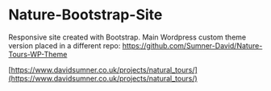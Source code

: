 # Nature-Bootstrap-Site
Responsive site created with Bootstrap. Main Wordpress custom theme version placed in a different repo:
https://github.com/Sumner-David/Nature-Tours-WP-Theme


[https://www.davidsumner.co.uk/projects/natural_tours/](https://www.davidsumner.co.uk/projects/natural_tours/)
